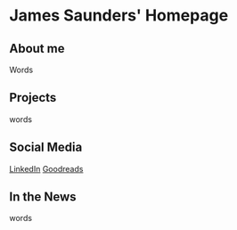 # James Saunders' Homepage

## About me

Words

## Projects

words

## Social Media
[LinkedIn](https://www.linkedin.com/in/jamessaundersiii/)
[Goodreads](https://www.goodreads.com/user/show/40085700-james)

## In the News
words
